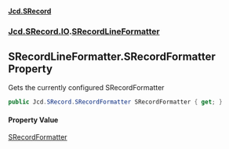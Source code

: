 #### [Jcd.SRecord](index.md 'index')
### [Jcd.SRecord.IO](Jcd.SRecord.IO.md 'Jcd.SRecord.IO').[SRecordLineFormatter](Jcd.SRecord.IO.SRecordLineFormatter.md 'Jcd.SRecord.IO.SRecordLineFormatter')

## SRecordLineFormatter.SRecordFormatter Property

Gets the currently configured SRecordFormatter

```csharp
public Jcd.SRecord.SRecordFormatter SRecordFormatter { get; }
```

#### Property Value
[SRecordFormatter](Jcd.SRecord.SRecordFormatter.md 'Jcd.SRecord.SRecordFormatter')